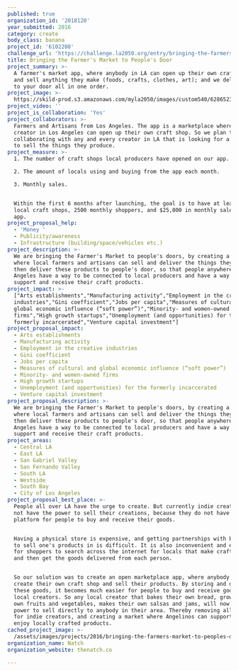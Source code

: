 ```yaml
---
published: true
organization_id: '2018120'
year_submitted: 2016
category: create
body_class: banana
project_id: '6102208'
challenge_url: 'https://challenge.la2050.org/entry/bringing-the-farmers-market-to-peoples-door'
title: Bringing the Farmer's Market to People's Door
project_summary: >-
  A farmer's market app, where anybody in LA can open up their own craft shop
  and sell anything they make (foods, crafts, clothes, art); and we deliver it
  to your door all in one order.
project_image: >-
  https://skild-prod.s3.amazonaws.com/myla2050/images/custom540/6286523854741-team91.png
project_video: ''
project_is_collaboration: 'Yes'
project_collaborators: >-
  Farmers and Artisans from Los Angeles. The app is a marketplace where any
  creator in Los Angeles can open up their own craft shop. So we plan to be
  collaborating with any and every creator in LA that is looking for a platform
  to sell the things they produce.
project_measure: >-
  1. The number of craft shops local producers have opened on our app.

  2. The amount of locals using and buying from the app each month.

  3. Monthly sales.


  Within the first 6 months after launching, the goal is to have at least 300
  local craft shops, 2500 monthly shoppers, and $25,000 in monthly sales on the
  app.
project_proposal_help:
  - 'Money '
  - Publicity/awareness
  - Infrastructure (building/space/vehicles etc.)
project_description: >-
  We are bringing the Farmer's Market to people's doors, by creating a platform
  where local farmers and artisans can sell and deliver the things they make. We
  then deliver these products to people's door, so that people anywhere in Los
  Angeles have a way to be connected to local producers and have a way to find,
  support and receive their craft products.
project_impact: >-
  ["Arts establishments","Manufacturing activity","Employment in the creative
  industries","Gini coefficient","Jobs per capita","Measures of cultural and
  global economic influence (“soft power”)","Minority- and women-owned
  firms","High growth startups","Unemployment (and opportunities) for the
  formerly incarcerated","Venture capital investment"]
project_proposal_impact:
  - Arts establishments
  - Manufacturing activity
  - Employment in the creative industries
  - Gini coefficient
  - Jobs per capita
  - Measures of cultural and global economic influence (“soft power”)
  - Minority- and women-owned firms
  - High growth startups
  - Unemployment (and opportunities) for the formerly incarcerated
  - Venture capital investment
project_proposal_description: >-
  We are bringing the Farmer's Market to people's doors, by creating a platform
  where local farmers and artisans can sell and deliver the things they make. We
  then deliver these products to people's door, so that people anywhere in Los
  Angeles have a way to be connected to local producers and have a way to find,
  support and receive their craft products.
project_areas:
  - Central LA
  - East LA
  - San Gabriel Valley
  - San Fernando Valley
  - South LA
  - Westside
  - South Bay
  - City of Los Angeles
project_proposal_best_place: >-
  People all over LA have the urge to create. But currently indie creators do
  not have the power to sell their creations, because they do not have a
  platform for people to buy and receive their goods. 


  Having a physical store is expensive, and getting partnerships with big chains
  to sell one's products in is difficult. It is also inconvenient and expensive
  for shoppers to search across the internet for locals that make craft goods,
  and then get the goods delivered from each person.


  So our solution was to create an open marketplace app, where anybody could
  create their own craft shop and sell their products. By storing and delivering
  these goods, it becomes much easier for people to buy and receive goods from
  local creators. So any local creator that bakes their own bread, grows their
  own fruits and vegetables, makes their own salsas and jams, will now have the
  power to sell directly to anybody in their area. Thereby removing all barriers
  for indie creators, and creating a market where Angelinos can support and
  enjoy locally crafted products.
cached_project_image: >-
  /assets/images/projects/2016/bringing-the-farmers-market-to-peoples-door/skild-prod.s3.amazonaws.com/myla2050/images/custom540/6286523854741-team91.png
organization_name: Natch
organization_website: thenatch.co

---
```

